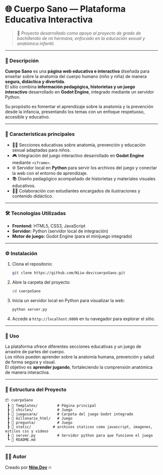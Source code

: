 # 🌐 Cuerpo Sano — Plataforma Educativa Interactiva

> 💬 *Proyecto desarrollado como apoyo al proyecto de grado de bachillerato de mi hermana, enfocado en la educación sexual y anatómica infantil.*

---

### 🧠 Descripción
**Cuerpo Sano** es una **página web educativa e interactiva** diseñada para enseñar sobre la anatomía del cuerpo humano (niño y niña) de manera **segura, didáctica y divertida**.  
El sitio combina **información pedagógica, historietas y un juego interactivo** desarrollado en **Godot Engine**, integrado mediante un servidor Python.

Su propósito es fomentar el aprendizaje sobre la anatomía y la prevención desde la infancia, presentando los temas con un enfoque respetuoso, accesible y educativo.

---

### 🧩 Características principales
- 🧍‍♀️ Secciones educativas sobre anatomía, prevención y educación sexual adaptadas para niños.  
- 🎮 Integración del juego interactivo desarrollado en **Godot Engine** mediante `<iframe>`.  
- 🌐 Servidor local en **Python** para servir los archivos del juego y conectar la web con el entorno de aprendizaje.  
- 📚 Diseño pedagógico acompañado de historietas y materiales visuales educativos.  
- 👩‍🎨 Colaboración con estudiantes encargados de ilustraciones y contenido didáctico.  

---

### 🛠️ Tecnologías Utilizadas
- **Frontend:** HTML5, CSS3, JavaScript  
- **Servidor:** Python (servidor local de integración)  
- **Motor de juego:** Godot Engine (para el minijuego integrado)  

---

### ⚙️ Instalación

1. Clona el repositorio:
   ```bash
   git clone https://github.com/Niiw-dev/cuerpoSano.git
   ```
2. Abre la carpeta del proyecto:
   ```bash
   cd cuerpoSano
   ```
3. Inicia un servidor local en Python para visualizar la web:
   ```bash
   python server.py
   ```
4. Accede a `http://localhost:8000` en tu navegador para explorar el sitio.  

---

### 🚀 Uso
La plataforma ofrece diferentes secciones educativas y un juego de arrastre de partes del cuerpo.  
Los niños pueden aprender sobre la anatomía humana, prevención y salud de forma segura y visual.  
El objetivo es **aprender jugando**, fortaleciendo la comprensión anatómica de manera interactiva.

---

### 🧩 Estructura del Proyecto
```plaintext
📦 cuerpoSano
 ┣ 📂 Templates/         # Página principal 
 ┣ 📂 chicles/           # Juego
 ┣ 📂 juegosara/         # Carpeta del juego Godot integrado
 ┣ 📂 millonario_html/   # Juego
 ┣ 📂 pregunta/          # Juego
 ┣ 📂 static/          # archivos staticos como javascript, imagenes, estilos css y videos
 ┣ 📜 server.py          # Servidor python para que funcione el juego
 ┗ 📜 README.md
```

---

### 👨‍💻 Autor
Creado por **[Niiw.Dev](https://github.com/Niiw-dev)** 🔥

